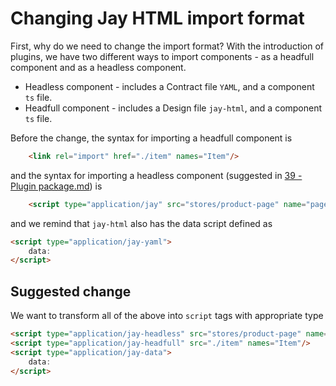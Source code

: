 # Changing Jay HTML import format

First, why do we need to change the import format?
With the introduction of plugins, we have two different ways to import components - as a headfull component 
and as a headless component.

* Headless component - includes a Contract file `YAML`, and a component `ts` file.
* Headfull component - includes a Design file `jay-html`, and a component `ts` file.

Before the change, the syntax for importing a headfull component is 
```html
    <link rel="import" href="./item" names="Item"/>
```

and the syntax for importing a headless component (suggested in [39 - Plugin package.md](39%20-%20Plugin%20package.md)) is
```html
    <script type="application/jay" src="stores/product-page" name="page" key="productPage" />
```

and we remind that `jay-html` also has the data script defined as 
```html
<script type="application/jay-yaml">
    data:
</script>
```

## Suggested change

We want to transform all of the above into `script` tags with appropriate type

```html
<script type="application/jay-headless" src="stores/product-page" name="page" key="productPage" />
<script type="application/jay-headfull" src="./item" names="Item"/>
<script type="application/jay-data">
    data:
</script>
```